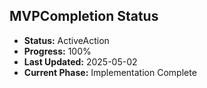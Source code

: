 ## MVPCompletion Status

- **Status:** ActiveAction
- **Progress:** 100%
- **Last Updated:** 2025-05-02
- **Current Phase:** Implementation Complete

